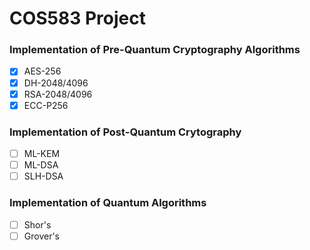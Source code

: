 # COS583 Project

### Implementation of Pre-Quantum Cryptography Algorithms
- [x] AES-256
- [x] DH-2048/4096
- [x] RSA-2048/4096
- [x] ECC-P256

### Implementation of Post-Quantum Crytography
- [ ] ML-KEM
- [ ] ML-DSA
- [ ] SLH-DSA

### Implementation of Quantum Algorithms
- [ ] Shor's
- [ ] Grover's